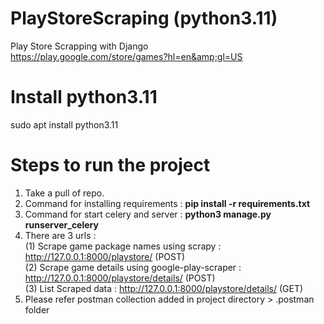 # PlayStoreScraping (python3.11)
Play Store Scrapping with Django \
https://play.google.com/store/games?hl=en&amp;gl=US

# Install python3.11
sudo apt install python3.11

# Steps to run the project
1. Take a pull of repo.
2. Command for installing requirements : **pip install -r requirements.txt**
3. Command for start celery and server : **python3 manage.py runserver_celery**
4. There are 3 urls :\
   (1) Scrape game package names using scrapy : http://127.0.0.1:8000/playstore/ (POST)\
   (2) Scrape game details using google-play-scraper : http://127.0.0.1:8000/playstore/details/ (POST)\
   (3) List Scraped data : http://127.0.0.1:8000/playstore/details/ (GET)
5. Please refer postman collection added in project directory > .postman folder